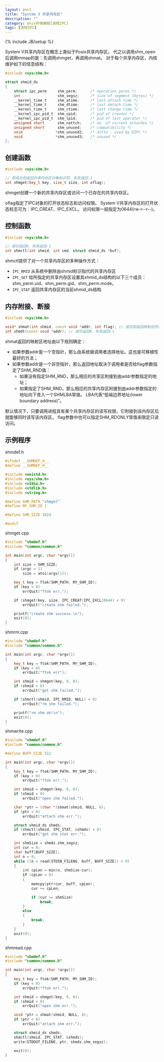 ```yaml
---
layout: post
title: "System V 共享内存区"
description: ""
category: Unix环境编程[进程IPC]
tags: [进程IPC]
---
```

{% include JB/setup %}

System V共享内存区在概念上类似于Posix共享内存区。
代之以调用shm_open后调用mmap的是：先调用shmget，再调用shmat。
对于每个共享内存区，内核维护如下的信息结构：

``` c++
#include <sys/shm.h>

struct shmid_ds
{
	struct ipc_perm     shm_perm;      /* operation perms */
	int                 shm_segsz;     /* size of segment (bytes) */
	__kernel_time_t     shm_atime;     /* last attach time */
	__kernel_time_t     shm_dtime;     /* last detach time */
	__kernel_time_t     shm_ctime;     /* last change time */
	__kernel_ipc_pid_t  shm_cpid;      /* pid of creator */
	__kernel_ipc_pid_t  shm_lpid;      /* pid of last operator */
	unsigned short      shm_nattch;    /* no. of current attaches */
	unsigned short      shm_unused;    /* compatibility */
	void               *shm_unused2;   /* ditto - used by DIPC */
	void               *shm_unused3;   /* unused */
};
```

## 创建函数

``` c++
#include <sys/shm.h>

// 若成功则返回共享内存区对象标识符，失败返回-1
int shmget(key_t key, size_t size, int oflag);
```

shmget创建一个新的共享内存区或访问一个已存在的共享内存区。

oflag指定了IPC对象的打开状态标志和访问权限。
System V共享内存区的打开状态标志可为：IPC_CREAT、IPC_EXCL。
访问权限一般指定为0644(rw-r--r--)。

## 控制函数

``` c++
#include <sys/shm.h>

// 成功返回0，失败返回-1
int shmctl(int shmid, int cmd, struct shmid_ds *buf);
```

shmctl提供了对一个共享内存区的多种操作方式：

  + `IPC_RMID` 从系统中删除由shmid标识指代的共享内存区
  + `IPC_SET` 给所指定的共享内存区设置其shmid_ds结构的以下三个成员：shm_perm.uid、shm_perm.gid、shm_perm.mode。
  + `IPC_STAT` 返回共享内存区的当前shmid_ds结构

## 内存附接、断接

``` c++
#include <sys/shm.h>

void* shmat(int shmid, const void *addr, int flag); // 成功则返回映射区的起始地址，失败返回-1
int shmdt(const void *addr); // 成功返回0，失败返回-1
```

shmat返回的映射区地址由以下规则确定：

  + 如果参数addr是一个空指针，那么由系统替调用者选择地址。这也是可移植性最好的方法；
  + 如果参数addr是一个非空指针，那么返回地址取决于调用者是否给flag参数指定了SHM_RND值：
    - 如果没有指定SHM_RND，那么相应的共享区附接到由addr参数指定的地址；
	- 如果指定了SHM_RND，那么相应的共享内存区附接到由addr参数指定的地址向下舍入一个SHMLBA常值。
	  LBA代表“低端边界地址(lower boundary address)”。


默认情况下，只要调用进程具有某个共享内存区的读写权限，它附接到该内存区后就能够同时读写该内存区。
flag参数中也可以指定SHM_RDONLY常值来限定只读访问。

## 示例程序

shmdef.h

``` c++
#ifndef __SHMDEF_H__
#define __SHMDEF_H__

#include <unistd.h>
#include <sys/shm.h>
#include <stdio.h>
#include <stdlib.h>
#include <string.h>

#define SHM_PATH "shmget"
#define MY_SHM_ID 1

#define SHM_SIZE 1024

#endif
```

shmget.cpp

``` c++
#include "shmdef.h"
#include "common/common.h"

int main(int argc, char *argv[])
{
	int size = SHM_SIZE;
	if (argc > 1)
		size = atoi(argv[1]);

	key_t key = ftok(SHM_PATH, MY_SHM_ID);
	if (key < 0)
		errQuit("ftok err.");

	if (shmget(key, size, IPC_CREAT|IPC_EXCL|0644) < 0)
		errQuit("create shm failed.");

	printf("create shm success.\n");
	exit(0);
}
```

shmrm.cpp

``` c++
#include "shmdef.h"
#include "common/common.h"

int main(int argc, char *argv[])
{
	key_t key = ftok(SHM_PATH, MY_SHM_ID);
	if (key < 0)
		errQuit("ftok err");

	int shmid = shmget(key, 0, 0);
	if (shmid < 0)
		errQuit("get shm failed.");

	if (shmctl(shmid, IPC_RMID, NULL) < 0)
		errQuit("rm shm failed.");

	printf("rm shm ok!\n");
	exit(0);
}
```

shmwrite.cpp

``` c++
#include "shmdef.h"
#include "common/common.h"

#define BUFF_SIZE 512

int main(int argc, char *argv[])
{
	key_t key = ftok(SHM_PATH, MY_SHM_ID);
	if (key < 0)
		errQuit("ftok err.");

	int shmid = shmget(key, 0, 0);
	if (shmid < 0)
		errQuit("open shm failed.");

	char *ptr = (char *)shmat(shmid, NULL, 0);
	if (ptr < 0)
		errQuit("attach shm err.");

	struct shmid_ds shmds;
	if (shmctl(shmid, IPC_STAT, &shmds) < 0)
		errQuit("get shm stat err.");

	int shmSize = shmds.shm_segsz;
	int cur = 0;
	char buff[BUFF_SIZE];
	int n = 0;
	while ((n = read(STDIN_FILENO, buff, BUFF_SIZE)) > 0)
	{
		int cpLen = min(n, shmSize-cur);
		if (cpLen > 0)
		{
			memcpy(ptr+cur, buff, cpLen);
			cur += cpLen;

			if (cur >= shmSize)
				break;
		}
		else
		{
			break;
		}
	}
	exit(0);
}
```

shmread.cpp

``` c++
#include "shmdef.h"
#include "common/common.h"

int main(int argc, char *argv[])
{
	key_t key = ftok(SHM_PATH, MY_SHM_ID);
	if (key < 0)
		errQuit("ftok err.");

	int shmid = shmget(key, 0, 0);
	if (shmid < 0)
		errQuit("open shm err.");

	void *ptr = shmat(shmid, NULL, 0);
	if (ptr < 0)
		errQuit("attach shm err.");

	struct shmid_ds shmds;
	shmctl(shmid, IPC_STAT, &shmds);
	write(STDOUT_FILENO, ptr, shmds.shm_segsz);

	exit(0);
}
```

